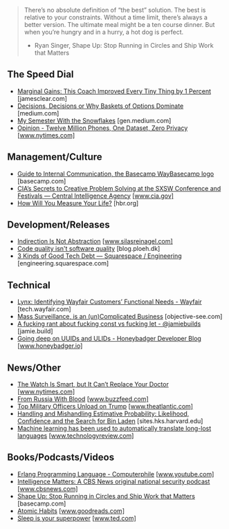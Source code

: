 > There’s no absolute definition of “the best” solution. The best is relative to your constraints. Without a time limit, there’s always a better version. The ultimate meal might be a ten course dinner. But when you’re hungry and in a hurry, a hot dog is perfect.
> - Ryan Singer, Shape Up: Stop Running in Circles and Ship Work that Matters

## The Speed Dial
* [Marginal Gains: This Coach Improved Every Tiny Thing by 1 Percent](https://jamesclear.com/marginal-gains) [jamesclear.com]
* [Decisions, Decisions or Why Baskets of Options Dominate](https://medium.com/@kentbeck_7670/decisions-decisions-or-why-baskets-of-options-dominate-9ac63658b593) [medium.com]
* [My Semester With the Snowflakes](https://gen.medium.com/my-semester-with-the-snowflakes-888285f0e662) [gen.medium.com]
* [Opinion - Twelve Million Phones, One Dataset, Zero Privacy](https://www.nytimes.com/interactive/2019/12/19/opinion/location-tracking-cell-phone.html) [www.nytimes.com]


## Management/Culture
* [Guide to Internal Communication, the Basecamp WayBasecamp logo](https://basecamp.com/guides/how-we-communicate) [basecamp.com]
* [CIA’s Secrets to Creative Problem Solving at the SXSW Conference and Festivals — Central Intelligence Agency](https://www.cia.gov/news-information/blog/2019/cia-at-sxsw-conference-and-festival.html) [www.cia.gov]
* [How Will You Measure Your Life?](https://hbr.org/2010/07/how-will-you-measure-your-life) [hbr.org]


## Development/Releases
* [Indirection Is Not Abstraction](https://www.silasreinagel.com/blog/2018/10/30/indirection-is-not-abstraction/) [www.silasreinagel.com]
* [Code quality isn't software quality](https://blog.ploeh.dk/2019/03/04/code-quality-is-not-software-quality/) [blog.ploeh.dk]
* [3 Kinds of Good Tech Debt — Squarespace / Engineering](https://engineering.squarespace.com/blog/2019/three-kinds-of-good-tech-debt) [engineering.squarespace.com]


## Technical
* [Lynx: Identifying Wayfair Customers’ Functional Needs - Wayfair](https://tech.wayfair.com/data-science/2019/07/lynx-identifying-wayfair-customers-functional-needs/) [tech.wayfair.com]
* [Mass Surveillance, is an (un)Complicated Business](https://objective-see.com/blog/blog_0x52.html) [objective-see.com]
* [A fucking rant about fucking const vs fucking let - @jamiebuilds](https://jamie.build/const) [jamie.build]
* [Going deep on UUIDs and ULIDs - Honeybadger Developer Blog](https://www.honeybadger.io/blog/uuids-and-ulids/) [www.honeybadger.io]


## News/Other
* [The Watch Is Smart, but It Can’t Replace Your Doctor](https://www.nytimes.com/2019/12/26/upshot/apple-watch-atrial-fibrillation.html) [www.nytimes.com]
* [From Russia With Blood](https://www.buzzfeed.com/heidiblake/from-russia-with-blood-14-suspected-hits-on-british-soil) [www.buzzfeed.com]
* [Top Military Officers Unload on Trump](https://www.theatlantic.com/magazine/archive/2019/11/military-officers-trump/598360/) [www.theatlantic.com]
* [Handling and Mishandling Estimative Probability: Likelihood, Confidence,and the Search for Bin Laden](https://sites.hks.harvard.edu/fs/rzeckhau/Estimative_Probability.pdf) [sites.hks.harvard.edu]
* [Machine learning has been used to automatically translate long-lost languages](https://www.technologyreview.com/s/613899/machine-learning-has-been-used-to-automatically-translate-long-lost-languages/) [www.technologyreview.com]


## Books/Podcasts/Videos
* [Erlang Programming Language - Computerphile](https://www.youtube.com/watch?v=SOqQVoVai6s) [www.youtube.com]
* [Intelligence Matters: A CBS News original national security podcast](https://www.cbsnews.com/news/intelligence-matters-a-cbs-news-original-national-security-podcast/) [www.cbsnews.com]
* [Shape Up: Stop Running in Circles and Ship Work that Matters](https://basecamp.com/shapeup) [basecamp.com]
* [Atomic Habits](https://www.goodreads.com/book/show/40121378-atomic-habits) [www.goodreads.com]
* [Sleep is your superpower](https://www.ted.com/talks/matt_walker_sleep_is_your_superpower) [www.ted.com]
